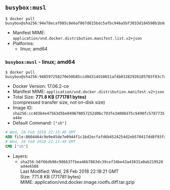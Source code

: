 ## `busybox:musl`

```console
$ docker pull busybox@sha256:94e78ecaf085c8e6af867d815bdc5afbc946a5bf3033d184598b1bdd8fb4c839
```

-	Manifest MIME: `application/vnd.docker.distribution.manifest.list.v2+json`
-	Platforms:
	-	linux; amd64

### `busybox:musl` - linux; amd64

```console
$ docker pull busybox@sha256:948597258270e50b85ccd0d31dd10651af4b03282926185703f03c7a071a0111
```

-	Docker Version: 17.06.2-ce
-	Manifest MIME: `application/vnd.docker.distribution.manifest.v2+json`
-	Total Size: **771.8 KB (771781 bytes)**  
	(compressed transfer size, not on-disk size)
-	Image ID: `sha256:cc403b4e47563d5be049670057252d06c793fe34008d75c9490fc5787735a44e`
-	Default Command: `["sh"]`

```dockerfile
# Wed, 28 Feb 2018 22:15:48 GMT
ADD file:8604464c9e9e45de7e0944f1c1bd2ecfafd6b4524254d2eb570417dd8f93fa50 in / 
# Wed, 28 Feb 2018 22:15:49 GMT
CMD ["sh"]
```

-	Layers:
	-	`sha256:b8f66db96c986637fbea46b7863dc39cef34be43a43831a0ab219528ad4e6588`  
		Last Modified: Wed, 28 Feb 2018 22:18:21 GMT  
		Size: 771.8 KB (771781 bytes)  
		MIME: application/vnd.docker.image.rootfs.diff.tar.gzip
